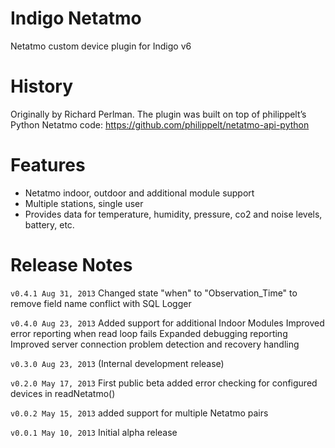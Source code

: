 Indigo Netatmo
==============

Netatmo custom device plugin for Indigo v6

History
=======
Originally by Richard Perlman.
The plugin was built on top of philippelt’s Python Netatmo code: https://github.com/philippelt/netatmo-api-python

Features
========
* Netatmo indoor, outdoor and additional module support
* Multiple stations, single user
* Provides data for temperature, humidity, pressure, co2 and noise levels, battery, etc.

Release Notes
=============

`v0.4.1 Aug 31, 2013`
    Changed state "when" to "Observation_Time" to remove field name conflict with SQL Logger

`v0.4.0 Aug 23, 2013`
    Added support for additional Indoor Modules
    Improved error reporting when read loop fails
    Expanded debugging reporting
    Improved server connection problem detection and recovery handling

`v0.3.0 Aug 23, 2013`
    (Internal development release)

`v0.2.0 May 17, 2013`
    First public beta
    added error checking for configured devices in readNetatmo()

`v0.0.2 May 15, 2013`
    added support for multiple Netatmo pairs

`v0.0.1 May 10, 2013`
    Initial alpha release
